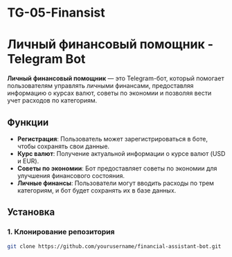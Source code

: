 # TG-05-Finansist
# Личный финансовый помощник - Telegram Bot

**Личный финансовый помощник** — это Telegram-бот, который помогает пользователям управлять личными финансами, предоставляя информацию о курсах валют, советы по экономии и позволяя вести учет расходов по категориям.

## Функции

- **Регистрация**: Пользователь может зарегистрироваться в боте, чтобы сохранять свои данные.
- **Курс валют**: Получение актуальной информации о курсе валют (USD и EUR).
- **Советы по экономии**: Бот предоставляет советы по экономии для улучшения финансового состояния.
- **Личные финансы**: Пользователи могут вводить расходы по трем категориям, и бот будет сохранять их в базе данных.

## Установка

### 1. Клонирование репозитория

```bash
git clone https://github.com/yourusername/financial-assistant-bot.git
